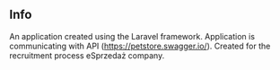 ## Info

An application created using the Laravel framework. Application is communicating with API (https://petstore.swagger.io/). Created for the recruitment process eSprzedaż company.

